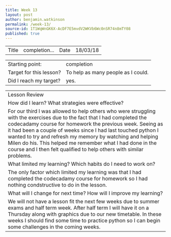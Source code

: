 ```yaml
---
title: Week 13
layout: post
author: benjamin.watkinson
permalink: /week-13/
source-id: 1T1WqWnGK6X-AcDF7E5mvdV2WKVb6Wc0nSR74n8mTY08
published: true
---
```

	

<table>
  <tr>
    <td>Title</td>
    <td>completion...</td>
    <td>Date</td>
    <td>18/03/18</td>
  </tr>
</table>


<table>
  <tr>
    <td>Starting point:</td>
    <td>completion </td>
  </tr>
  <tr>
    <td>Target for this lesson?</td>
    <td>To help as many people as I could.</td>
  </tr>
  <tr>
    <td>Did I reach my target? </td>
    <td>yes.</td>
  </tr>
</table>


<table>
  <tr>
    <td>Lesson Review</td>
  </tr>
  <tr>
    <td>How did I learn? What strategies were effective? </td>
  </tr>
  <tr>
    <td>For our third I was allowed to help others who were struggling with the exercises due to the fact that I had completed the codecadamy course for homework the previous week. Seeing as it had been a couple of weeks since I had last touched python I wanted to try and refresh my memory by watching and helping Milen do his. This helped me remember what I had done in the course and I then felt qualified to help others with similar problems.
</td>
  </tr>
  <tr>
    <td>What limited my learning? Which habits do I need to work on? </td>
  </tr>
  <tr>
    <td>The only factor which limited my learning was that I had completed the codecadamy course for homework so I had nothing condstructive  to do in the lesson. </td>
  </tr>
  <tr>
    <td>What will I change for next time? How will I improve my learning?</td>
  </tr>
  <tr>
    <td>We will not have a lesson fit the next few weeks due to summer exams and half term week. After half term I will have it on a Thursday along with graphics due to our new timetable. In these weeks I should find some time to practice python so I can begin some challenges in the coming weeks. </td>
  </tr>
</table>


